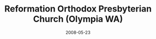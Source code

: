 ---
date: &id001 2008-05-23
end_date: null
location:
  address: 1919 Road 65 NW
  city: Olympia
  state: WA
minister:
- end: 2008-05-23
  name: Brett McNeill
  start: 2005-01-01
  type: Organizing Pastor
- end: null
  name: Brett McNeill
  start: 2008-01-01
  type: pastor
ministers:
- Brett McNeill
- Brett McNeill
name: Reformation Orthodox Presbyterian Church
names:
- end: 2008-05-23
  name: Reformation Orthodox Presbyterian Chapel
  start: 2004-04-23
- end: null
  name: Reformation Orthodox Presbyterian Church
  start: 2008-05-23
origination_date: *id001
raw_data: "WASHINGTON\nOlympia\n\nReformation Orthodox Presbyterian Chapel  (April\
  \ 23, 2004\u2013May 23, 2008)\nReformation Orthodox Presbyterian Church  (May 23,\
  \ 2008\u2013 )\nHansen Elementary School, 1919 Road 65 NW\nOrg. Pastor: Brett McNeill,\
  \ 2005\u20138\nPastor: Brett McNeill, 2008\u2013"
received_from: null
states:
- WA
status:
  active: true
  end_date: null
  reason: null
  received_from: null
  withdrawal_to: null
title: Reformation Orthodox Presbyterian Church (Olympia WA)

---